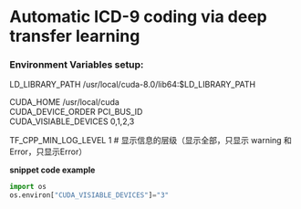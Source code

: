 # Automatic ICD-9 coding via deep transfer learning

### Environment Variables setup:  

LD_LIBRARY_PATH		/usr/local/cuda-8.0/lib64:$LD_LIBRARY_PATH  

CUDA_HOME 	/usr/local/cuda  
CUDA_DEVICE_ORDER 	PCI_BUS_ID  
CUDA_VISIABLE_DEVICES 	0,1,2,3  

TF_CPP_MIN_LOG_LEVEL	1  # 显示信息的层级（显示全部，只显示 warning 和 Error，只显示Error）  

**snippet code example**  
```python
import os
os.environ["CUDA_VISIABLE_DEVICES"]="3"
```
